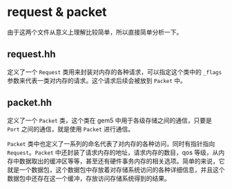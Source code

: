# request & packet

由于这两个文件从意义上理解比较简单，所以直接简单分析一下。

## request.hh

定义了一个 `Request` 类用来封装对内存的各种请求，可以指定这个类中的 `_flags` 参数来代表一类对内存的请求。这个请求后续会被放到 `Packet` 中。

## packet.hh

定义了一个 `Packet` 类，这个类在 gem5 中用于各级存储之间的通信，只要是 `Port` 之间的通信，就是使用 `Packet` 进行通信。

`Packet` 类中也定义了一系列的命名代表了对内存的各种访问，同时有指针指向 `Request`。`Packet` 中还封装了请求内存的地址，请求内存的数目，qos 等级，从内存中数据取出的缓冲区等等，甚至还有硬件事务内存的相关选项。简单的来说，它就是一个数据包，这个数据包中存放着对存储系统访问的各种详细信息，并且这个数据包中还存在这一个缓冲，存放访问存储系统得到的结果。
